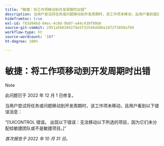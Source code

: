 ```yaml
---
title: “敏捷：将工作项移动到开发周期时出错”
description: 当用户尝试将任务或问题移动到开发周期时，该工作项未移动，且用户看到错误消息。
hidefromtoc: true
exl-id: f83d946d-04ec-4c0d-9b07-a44c439f99b0
source-git-commit: 2951a566384274e5f32544dd8be1872f3850af94
workflow-type: ht
source-wordcount: '107'
ht-degree: 100%

---
```


# 敏捷：将工作项移动到开发周期时出错

>[!NOTE]
>
>此问题已于 2022 年 12 月 1 日修复。

当用户尝试将任务或问题移动到开发周期时，该工作项未移动，且用户看到以下错误消息：

“[!UICONTROL 错误。 出现以下错误：无法移动以下所选的项目，因为它们未分配给敏捷团队或不是敏捷项目。]”

_首次报告于 2022 年 10 月 31 日。_
